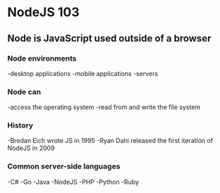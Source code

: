 # NodeJS 103
## Node is JavaScript used outside of a browser 

### Node environments 
-desktop applications 
-mobile applications 
-servers 

### Node can
-access the operating system 
-read from and write the file system 

### History

-Bredan Eich wrote JS in 1995 
-Ryan Dahl released the first iteration of NodeJS in 2009 

### Common server-side languages 
-C#
-Go
-Java
-NodeJS
-PHP
-Python
-Ruby